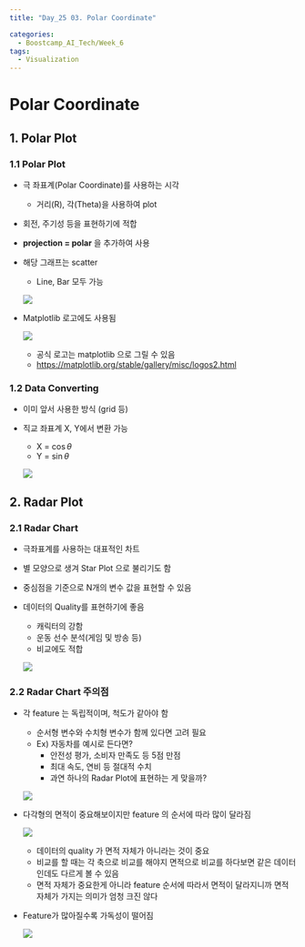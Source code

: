 ```yaml
---
title: "Day_25 03. Polar Coordinate"

categories:
  - Boostcamp_AI_Tech/Week_6
tags:
  - Visualization
---
```


# Polar Coordinate

## 1. Polar Plot

### 1.1 Polar Plot

- 극 좌표계(Polar Coordinate)를 사용하는 시각
  - 거리(R), 각(Theta)을 사용하여 plot
- 회전, 주기성 등을 표현하기에 적합
- **projection = polar** 을 추가하여 사용
- 해당 그래프는 scatter
  - Line, Bar 모두 가능

  ![]({{site.url}}/assets/images/boostcamp/1630925775265.png)

- Matplotlib 로고에도 사용됨

  ![]({{site.url}}/assets/images/boostcamp/1630925826629.png)

  - 공식 로고는 matplotlib 으로 그릴 수 있음
  - https://matplotlib.org/stable/gallery/misc/logos2.html

### 1.2 Data Converting

- 이미 앞서 사용한 방식 (grid 등)
- 직교 좌표계 X, Y에서 변환 가능
  - X = $\cos\theta$
  - Y = $\sin\theta$

  ![]({{site.url}}/assets/images/boostcamp/1630925979668.png)

## 2. Radar Plot

### 2.1 Radar Chart

- 극좌표계를 사용하는 대표적인 차트
- 별 모양으로 생겨 Star Plot 으로 불리기도 함
- 중심점을 기준으로 N개의 변수 값을 표현할 수 있음
- 데이터의 Quality를 표현하기에 좋음
  - 캐릭터의 강함
  - 운동 선수 분석(게임 및 방송 등)
  - 비교에도 적합

  ![]({{site.url}}/assets/images/boostcamp/1630926066113.png)

### 2.2 Radar Chart 주의점

- 각 feature 는 독립적이며, 척도가 같아야 함
  - 순서형 변수와 수치형 변수가 함께 있다면 고려 필요
  - Ex) 자동차를 예시로 든다면?
    - 안전성 평가, 소비자 만족도 등 5점 만점
    - 최대 속도, 연비 등 절대적 수치
    - 과연 하나의 Radar Plot에 표현하는 게 맞을까?

  ![]({{site.url}}/assets/images/boostcamp/1630926161505.png)

- 다각형의 면적이 중요해보이지만 feature 의 순서에 따라 많이 달라짐

  ![]({{site.url}}/assets/images/boostcamp/1630926231810.png)

  - 데이터의 quality 가 면적 자체가 아니라는 것이 중요
  - 비교를 할 때는 각 축으로 비교를 해야지 면적으로 비교를 하다보면 같은 데이터인데도
  다르게 볼 수 있음
  - 면적 자체가 중요한게 아니라 feature 순서에 따라서 면적이 달라지니까 면적 자체가 가지는 의미가
  엄청 크진 않다

- Feature가 많아질수록 가독성이 떨어짐

  ![]({{site.url}}/assets/images/boostcamp/1630926316282.png)







